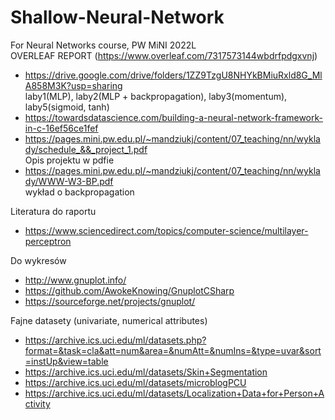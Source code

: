 # Shallow-Neural-Network
For Neural Networks course, PW MiNI 2022L <br /> 
OVERLEAF REPORT (https://www.overleaf.com/7317573144wbdrfpdgxvnj)
- https://drive.google.com/drive/folders/1ZZ9TzgU8NHYkBMiuRxld8G_MlA858M3K?usp=sharing <br /> laby1(MLP), laby2(MLP + backpropagation), laby3(momentum), laby5(sigmoid, tanh)
- https://towardsdatascience.com/building-a-neural-network-framework-in-c-16ef56ce1fef <br />
- https://pages.mini.pw.edu.pl/~mandziukj/content/07_teaching/nn/wyklady/schedule_&&_project_1.pdf <br /> Opis projektu w pdfie 
- https://pages.mini.pw.edu.pl/~mandziukj/content/07_teaching/nn/wyklady/WWW-W3-BP.pdf <br /> wykład o backpropagation

Literatura do raportu
- https://www.sciencedirect.com/topics/computer-science/multilayer-perceptron

Do wykresów
- http://www.gnuplot.info/
- https://github.com/AwokeKnowing/GnuplotCSharp
- https://sourceforge.net/projects/gnuplot/

Fajne datasety (univariate, numerical attributes)
- https://archive.ics.uci.edu/ml/datasets.php?format=&task=cla&att=num&area=&numAtt=&numIns=&type=uvar&sort=instUp&view=table
- https://archive.ics.uci.edu/ml/datasets/Skin+Segmentation
- https://archive.ics.uci.edu/ml/datasets/microblogPCU
- https://archive.ics.uci.edu/ml/datasets/Localization+Data+for+Person+Activity
